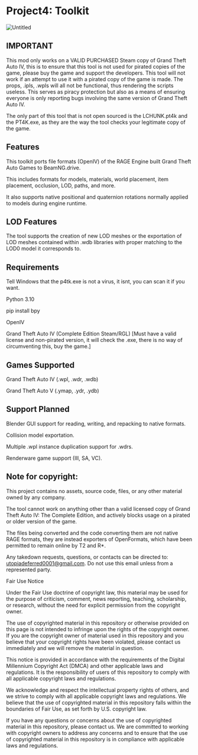 # Project4: Toolkit
![Untitled](https://user-images.githubusercontent.com/122072742/216810531-f371fdc5-3dca-48b1-b5c8-b27ab0d578a2.png)


## IMPORTANT
This mod only works on a VALID PURCHASED Steam copy of Grand Theft Auto IV, this is to ensure that this tool is not used for pirated copies of the game, please buy the game and support the developers. This tool will not work if an attempt to use it with a pirated copy of the game is made. The props, .ipls, .wpls will all not be functional, thus rendering the scripts useless. This serves as piracy protection but also as a means of ensuring everyone is only reporting bugs involving the same version of Grand Theft Auto IV. 

The only part of this tool that is not open sourced is the LCHUNK.pt4k and the PT4K.exe, as they are the way the tool checks your legitimate copy of the game.

## Features

This toolkit ports file formats (OpenIV) of the RAGE Engine built Grand Theft Auto Games to BeamNG.drive.

This includes formats for models, materials, world placement, item placement, occlusion, LOD, paths, and more.

It also supports native positional and quaternion rotations normally applied to models during engine runtime. 

## LOD Features
The tool supports the creation of new LOD meshes or the exportation of LOD meshes contained within .wdb libraries with proper matching to the LOD0 model it corresponds to.

## Requirements
Tell Windows that the p4tk.exe is not a virus, it isnt, you can scan it if you want.

Python 3.10

pip install bpy

OpenIV

Grand Theft Auto IV (Complete Edition Steam/RGL) [Must have a valid license and non-pirated version, it will check the .exe, there is no way of circumventing this, buy the game.]

## Games Supported
Grand Theft Auto IV (.wpl, .wdr, .wdb)

Grand Theft Auto V (.ymap, .ydr, .ydb)

## Support Planned
Blender GUI support for reading, writing, and repacking to native formats.

Collision model exportation.

Multiple .wpl instance duplication support for .wdrs.

Renderware game support (III, SA, VC).

## Note for copyright:

This project contains no assets, source code, files, or any other material owned by any company. 

The tool cannot work on anything other than a valid licensed copy of Grand Theft Auto IV: The Complete Edition, and actively blocks usage on a pirated or older version of the game.

The files being converted and the code converting them are not native RAGE formats, they are instead exporters of OpenFormats, which have been permitted to remain online by T2 and R*.

Any takedown requests, questions, or contacts can be directed to: utopiadeferred0001@gmail.com. Do not use this email unless from a represented party.

Fair Use Notice

Under the Fair Use doctrine of copyright law, this material may be used for the purpose of criticism, comment, news reporting, teaching, scholarship, or research, without the need for explicit permission from the copyright owner.

The use of copyrighted material in this repository or otherwise provided on this page is not intended to infringe upon the rights of the copyright owner. If you are the copyright owner of material used in this repository and you believe that your copyright rights have been violated, please contact us immediately and we will remove the material in question.

This notice is provided in accordance with the requirements of the Digital Millennium Copyright Act (DMCA) and other applicable laws and regulations. It is the responsibility of users of this repository to comply with all applicable copyright laws and regulations.

We acknowledge and respect the intellectual property rights of others, and we strive to comply with all applicable copyright laws and regulations. We believe that the use of copyrighted material in this repository falls within the boundaries of Fair Use, as set forth by U.S. copyright law.

If you have any questions or concerns about the use of copyrighted material in this repository, please contact us. We are committed to working with copyright owners to address any concerns and to ensure that the use of copyrighted material in this repository is in compliance with applicable laws and regulations.
